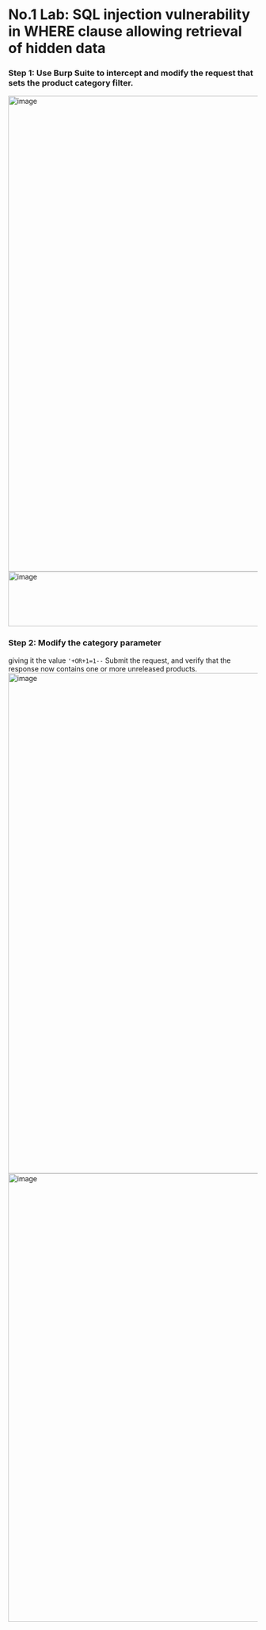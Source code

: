 # No.1 Lab: SQL injection vulnerability in WHERE clause allowing retrieval of hidden data

### Step 1: Use Burp Suite to intercept and modify the request that sets the product category filter.
<img width="1919" height="960" alt="image" src="https://github.com/user-attachments/assets/e095ea20-453a-44cb-a594-a01a29435e5f" />
<img width="1919" height="111" alt="image" src="https://github.com/user-attachments/assets/783b2de5-db1e-4abf-9fac-d9b02506aa81" />

### Step 2: Modify the category parameter
giving it the value `'+OR+1=1--` Submit the request, and verify that the response now contains one or more unreleased products.
<img width="1919" height="1010" alt="image" src="https://github.com/user-attachments/assets/42a1e276-69ac-4026-bbe9-6211b2915374" />
<img width="1917" height="905" alt="image" src="https://github.com/user-attachments/assets/1d857e49-c0c8-4376-8369-66ad1071f920" />
